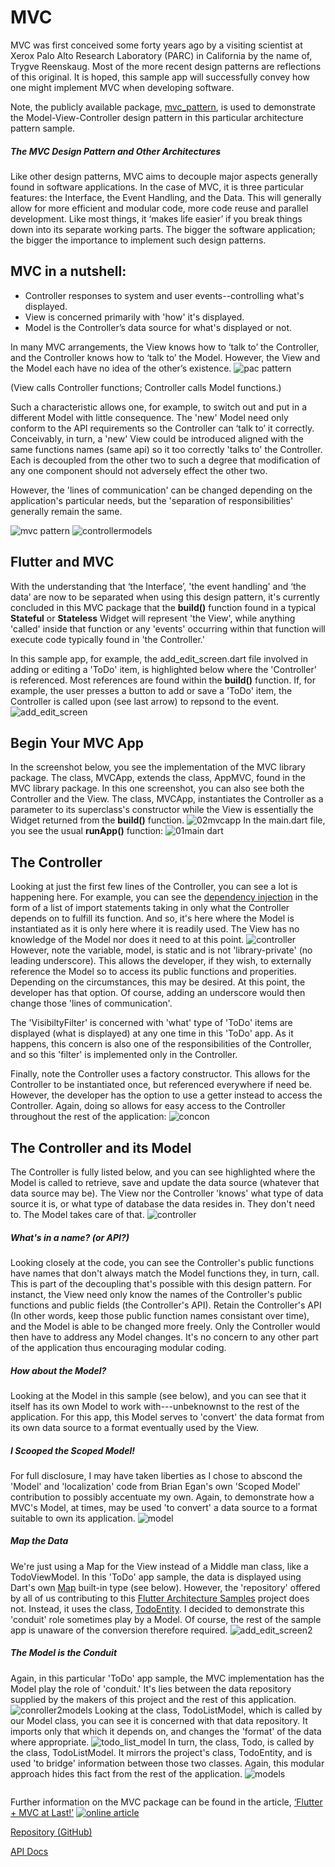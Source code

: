 # MVC
MVC was first conceived some forty years ago by a visiting scientist at Xerox Palo Alto Research Laboratory (PARC) in California by the name of, Trygve Reenskaug. Most of the more recent design patterns are reflections of this original. It is hoped, this sample app will successfully convey how one might implement MVC when developing software.

Note, the publicly available package, [mvc_pattern](https://pub.dartlang.org/packages/mvc_pattern), is used to demonstrate the Model-View-Controller design pattern in this particular architecture pattern sample.

##### The MVC Design Pattern and Other Architectures
Like other design patterns, MVC aims to decouple major aspects generally found in software applications. In the case of MVC, it is three particular features: the Interface, the Event Handling, and the Data. This will generally allow for more efficient and modular code, more code reuse and parallel development. Like most things, it ‘makes life easier’ if you break things down into its separate working parts. The bigger the software application; the bigger the importance to implement such design patterns.

## MVC in a nutshell:
* Controller responses to system and user events--controlling what's displayed.
* View is concerned primarily with 'how' it's displayed.
* Model is the Controller’s data source for what's displayed or not.

In many MVC arrangements, the View knows how to ‘talk to’ the Controller, and the Controller knows how to ‘talk to’ the Model. However, the View and the Model each have no idea of the other’s existence.
![pac pattern](https://camo.githubusercontent.com/a5b152ecc2f2b96b8019941a7382f47f4ac4c2b6/68747470733a2f2f692e696d6775722e636f6d2f723443317932382e706e67)

(View calls Controller functions; Controller calls Model functions.)

Such a characteristic allows one, for example, to switch out and put in a different Model with little consequence. The 'new' Model need only conform to the API requirements so the Controller can ‘talk to’ it correctly. Conceivably, in turn, a 'new' View could be introduced aligned with the same functions names (same api) so it too correctly 'talks to' the Controller. Each is decoupled from the other two to such a degree that modification of any one component should not adversely effect the other two.

However, the 'lines of communication' can be changed depending on the application's particular needs, but the 'separation of responsibilities' generally remain the same.

![mvc pattern](https://user-images.githubusercontent.com/32497443/47087587-6614ed00-d1ea-11e8-8fc3-ced0ac6af12a.jpg)
![controllermodels](https://user-images.githubusercontent.com/32497443/47764873-a457e500-dc9d-11e8-8d89-2f1b8521335e.jpeg)
## Flutter and MVC
With the understanding that ‘the Interface’, 'the event handling' and ‘the data’ are now to be separated when using this design pattern, it's currently concluded in this MVC package that the **build()** function found in a typical **Stateful** or **Stateless** Widget will represent 'the View', while anything 'called' inside that function or any 'events' occurring within that function will execute code typically found in 'the Controller.'

In this sample app, for example, the add_edit_screen.dart file involved in adding or editing a 'ToDo' item, is highlighted below where the 'Controller' is referenced. Most references are found within the **build()** function. If, for example, the user presses a button to add or save a 'ToDo' item, the Controller is called upon (see last arrow) to repsond to the event.
![add_edit_screen](https://user-images.githubusercontent.com/32497443/47756814-fedf4a00-dc79-11e8-95b5-13f3b864ce1c.jpg)
## Begin Your MVC App
In the screenshot below, you see the implementation of the MVC library package. The class, MVCApp, extends the class, AppMVC, found in the MVC library package. In this one screenshot, you can also see both the Controller and the View. The class, MVCApp, instantiates the Controller as a parameter to its superclass's constructor while the View is essentially the Widget returned from the **build()** function.
![02mvcapp](https://user-images.githubusercontent.com/32497443/47758418-559c5200-dc81-11e8-961e-1a18548216c4.jpg)
In the main.dart file, you see the usual **runApp()** function:
![01main dart](https://user-images.githubusercontent.com/32497443/47758766-db6ccd00-dc82-11e8-9f83-29c57ad73aa2.jpg)
## The Controller
Looking at just the first few lines of the Controller, you can see a lot is happening here. For example, you can see the [dependency injection](https://en.wikipedia.org/wiki/Dependency_injection) in the form of a list of import statements taking in only what the Controller depends on to fulfill its function. And so, it's here where the Model is instantiated as it is only here where it is readily used. The View has no knowledge of the Model nor does it need to at this point.
![controller](https://user-images.githubusercontent.com/32497443/48212521-c5799f00-e349-11e8-9280-e25bb49086a7.png)
However, note the variable, model, is static and is not 'library-private' (no leading underscore). This allows the developer, if they wish, to externally reference the Model so to access its public functions and properities. Depending on the circumstances, this may be desired. At this point, the developer has that option. Of course, adding an underscore would then change those 'lines of communication'.

The 'VisibiltyFilter' is concerned with 'what' type of 'ToDo' items are displayed (what is displayed) at any one time in this 'ToDo' app. As it happens, this concern is also one of the responsibilities of the Controller, and so this 'filter' is implemented only in the Controller.

Finally, note the Controller uses a factory constructor. This allows for the Controller to be instantiated once, but referenced everywhere if need be. However, the developer has the option to use a getter instead to access the Controller. Again, doing so allows for easy access to the Controller throughout the rest of the application:
![concon](https://user-images.githubusercontent.com/32497443/47794282-8a96bc00-dcf6-11e8-8a7e-3a602649e753.jpg)
## The Controller and its Model
The Controller is fully listed below, and you can see highlighted where the Model is called to retrieve, save and update the data source (whatever that data source may be). The View nor the Controller 'knows' what type of data source it is, or what type of database the data resides in. They don't need to. The Model takes care of that.
![controller](https://user-images.githubusercontent.com/32497443/48216483-d5e24780-e352-11e8-8e2c-47e12fac8ba6.png)
##### What's in a name? (or API?)
Looking closely at the code, you can see the Controller's public functions have names that don't always match the Model functions they, in turn, call. This is part of the decoupling that's possible with this design pattern. For instanct, the View need only know the names of the Controller's public functions and public fields (the Controller's API). Retain the Controller's API (In other words, keep those public function names consistant over time), and the Model is able to be changed more freely. Only the Controller would then have to address any Model changes. It's no concern to any other part of the application thus encouraging modular coding.
##### How about the Model?
Looking at the Model in this sample (see below), and you can see that it itself has its own Model to work with---unbeknownst to the rest of the application. For this app, this Model serves to 'convert' the data format from its own data source to a format eventually used by the View.
##### I Scooped the Scoped Model!
For full disclosure, I may have taken liberties as I chose to abscond the 'Model' and 'localization' code from Brian Egan's own 'Scoped Model' contribution to possibly accentuate my own. Again, to demonstrate how a MVC's Model, at times, may be used 'to convert' a data source to a format suitable to own its application.
![model](https://user-images.githubusercontent.com/32497443/47763415-0234fe80-dc97-11e8-9967-c7a5cef11e32.jpg)
##### Map the Data
 We're just using a Map for the View instead of a Middle man class, like a TodoViewModel. In this 'ToDo' app sample, the data is displayed using Dart's own [Map](https://www.dartlang.org/guides/language/language-tour#maps) built-in type (see below). However, the 'repository' offered by all of us contributing to this [Flutter Architecture Samples](http://fluttersamples.com/) project does not. Instead, it uses the class, [TodoEntity](https://github.com/brianegan/flutter_architecture_samples/blob/master/todos_repository_core/lib/src/todo_entity.dart). I decided to demonstrate this 'conduit' role sometimes play by a Model. Of course, the rest of the sample app is unaware of the conversion therefore required.
![add_edit_screen2](https://user-images.githubusercontent.com/32497443/47791412-08a39480-dcf0-11e8-864c-69c0725e625d.jpg)
##### The Model is the Conduit
Again, in this particular 'ToDo' app sample, the MVC implementation has the Model play the role of 'conduit.' It's lies between the data repository supplied by the makers of this project and the rest of this application.
![conroller2models](https://user-images.githubusercontent.com/32497443/47765618-30b7d700-dca1-11e8-98b0-2d1ee2c5a112.jpeg)
Looking at the class, TodoListModel, which is called by our Model class, you can see it is concerned with that data repository. It imports only that which it depends on, and changes the 'format' of the data where appropriate.
![todo_list_model](https://user-images.githubusercontent.com/32497443/47764056-d7987500-dc99-11e8-90d0-e62b60546993.jpg)
In turn, the class, Todo, is called by the class, TodoListModel. It mirrors the project's class, TodoEntity, and is used 'to bridge' information between those two classes. Again, this modular approach hides this fact from the rest of the application.
![models](https://user-images.githubusercontent.com/32497443/47764337-10851980-dc9b-11e8-8e89-61d009f5cd0d.jpg)
```dart
```


Further information on the MVC package can be found in the article, [‘Flutter + MVC at Last!’](https://medium.com/p/275a0dc1e730/)
[![online article](https://user-images.githubusercontent.com/32497443/47087365-c9524f80-d1e9-11e8-85e5-6c8bbabb18cc.png)](https://medium.com/flutter-community/flutter-mvc-at-last-275a0dc1e730)

[Repository (GitHub)](https://github.com/AndriousSolutions/mvc_pattern)

[API Docs](https://pub.dartlang.org/documentation/mvc_pattern/latest/mvc_pattern/mvc_pattern-library.html)